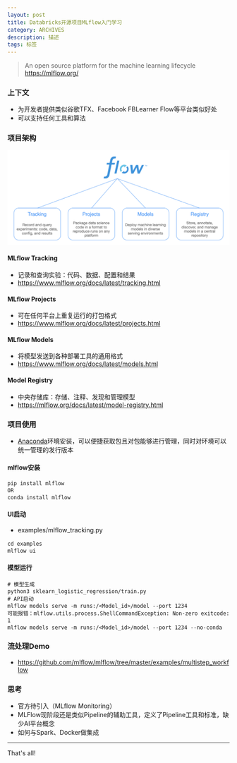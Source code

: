 ```yaml
---
layout: post
title: Databricks开源项目MLflow入门学习
category: ARCHIVES
description: 描述
tags: 标签
---
```


> An open source platform for the machine learning lifecycle
> https://mlflow.org/

### 上下文
* 为开发者提供类似谷歌TFX、Facebook FBLearner Flow等平台类似好处
* 可以支持任何工具和算法

### 项目架构

![image1](../../assets/images/mlflow.png)

#### MLflow Tracking
* 记录和查询实验：代码、数据、配置和结果
* https://www.mlflow.org/docs/latest/tracking.html

#### MLflow Projects
* 可在任何平台上重复运行的打包格式
* https://www.mlflow.org/docs/latest/projects.html

#### MLflow Models
* 将模型发送到各种部署工具的通用格式
* https://www.mlflow.org/docs/latest/models.html

#### Model Registry
* 中央存储库：存储、注释、发现和管理模型
* https://mlflow.org/docs/latest/model-registry.html


### 项目使用
* [Anaconda](https://docs.conda.io/projects/conda/en/latest/user-guide/install/)环境安装，可以便捷获取包且对包能够进行管理，同时对环境可以统一管理的发行版本
#### mlflow安装

```
pip install mlflow
OR
conda install mlflow
```

#### UI启动
* examples/mlflow_tracking.py

```
cd examples
mlflow ui
```

#### 模型运行

```
# 模型生成
python3 sklearn_logistic_regression/train.py
# API启动
mlflow models serve -m runs:/<Model_id>/model --port 1234
可能报错：mlflow.utils.process.ShellCommandException: Non-zero exitcode: 1
mlflow models serve -m runs:/<Model_id>/model --port 1234 --no-conda
```

### 流处理Demo
* https://github.com/mlflow/mlflow/tree/master/examples/multistep_workflow

### 思考
* 官方待引入（MLflow Monitoring）
* MLFlow现阶段还是类似Pipeline的辅助工具，定义了Pipeline工具和标准，缺少AI平台概念
* 如何与Spark、Docker做集成

---
That's all!

